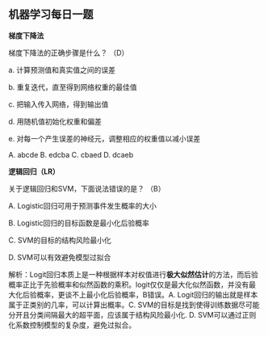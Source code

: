 ## 机器学习每日一题

**梯度下降法**

梯度下降法的正确步骤是什么？   （D）

a. 计算预测值和真实值之间的误差

b. 重复迭代，直至得到网络权重的最佳值

c. 把输入传入网络，得到输出值

d. 用随机值初始化权重和偏差

e. 对每一个产生误差的神经元，调整相应的权重值以减小误差

A. abcde               B. edcba               C. cbaed                D. dcaeb



**逻辑回归（LR）**

关于逻辑回归和SVM，下面说法错误的是？         （B）

A. Logistic回归可用于预测事件发生概率的大小 

B. Logistic回归的目标函数是最小化后验概率 

C. SVM的目标的结构风险最小化 

D. SVM可以有效避免模型过拟合

解析：Logit回归本质上是一种根据样本对权值进行**极大似然估计**的方法，而后验概率正比于先验概率和似然函数的乘积。logit仅仅是最大化似然函数，并没有最大化后验概率，更谈不上最小化后验概率，B错误。A. Logit回归的输出就是样本属于正类别的几率，可以计算出概率。C. SVM的目标是找到使得训练数据尽可能分开且分类间隔最大的超平面，应该属于结构风险最小化. D. SVM可以通过正则化系数控制模型的复杂度，避免过拟合。 